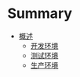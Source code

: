 # Summary

* [概述](README.md)
  * [开发环境](Publish/Development.md) 
  * [测试环境](Publish/Test.md)
  * [生产环境](Publish/Production.md)

